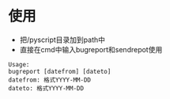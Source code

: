 # 使用
- 把/pyscript目录加到path中
- 直接在cmd中输入bugreport和sendrepot使用
 
```
Usage:
bugreport [datefrom] [dateto]
datefrom: 格式YYYY-MM-DD
dateto: 格式YYYY-MM-DD
```
